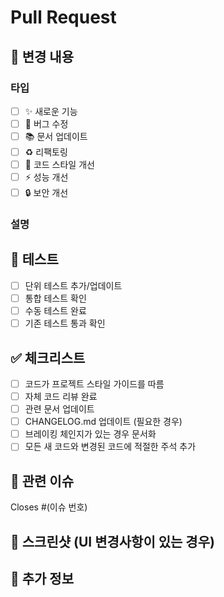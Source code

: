 # Pull Request

## 📝 변경 내용

### 타입
- [ ] ✨ 새로운 기능
- [ ] 🐛 버그 수정
- [ ] 📚 문서 업데이트
- [ ] ♻️ 리팩토링
- [ ] 🎨 코드 스타일 개선
- [ ] ⚡ 성능 개선
- [ ] 🔒 보안 개선

### 설명
<!-- 이 PR에서 무엇이 변경되었는지 설명해주세요 -->

## 🧪 테스트

- [ ] 단위 테스트 추가/업데이트
- [ ] 통합 테스트 확인
- [ ] 수동 테스트 완료
- [ ] 기존 테스트 통과 확인

## ✅ 체크리스트

- [ ] 코드가 프로젝트 스타일 가이드를 따름
- [ ] 자체 코드 리뷰 완료
- [ ] 관련 문서 업데이트
- [ ] CHANGELOG.md 업데이트 (필요한 경우)
- [ ] 브레이킹 체인지가 있는 경우 문서화
- [ ] 모든 새 코드와 변경된 코드에 적절한 주석 추가

## 🔗 관련 이슈

<!-- 관련 이슈가 있다면 링크해주세요 -->
Closes #(이슈 번호)

## 📱 스크린샷 (UI 변경사항이 있는 경우)

<!-- 변경사항을 보여주는 스크린샷을 추가해주세요 -->

## 💭 추가 정보

<!-- 리뷰어가 알아야 할 추가 정보가 있다면 적어주세요 --> 